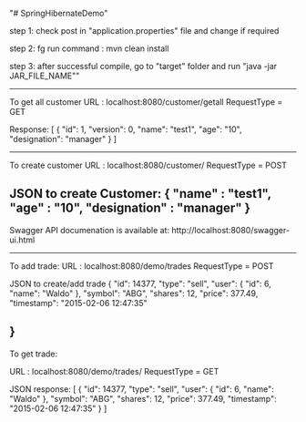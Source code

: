"# SpringHibernateDemo" 

step 1: check post in "application.properties" file and change if required

step 2: fg
  run command : mvn clean install

step 3: 
  after successful compile, go to "target" folder and run "java -jar JAR_FILE_NAME""



-----------------------------------------------------------------------
To get all customer
URL : localhost:8080/customer/getall
RequestType = GET

Response:
[
    {
        "id": 1,
        "version": 0,
        "name": "test1",
        "age": "10",
        "designation": "manager"
    }
]

-----------------------------------------------------------------------
To create customer
URL : localhost:8080/customer/
RequestType = POST

JSON to create Customer:
{
	"name" : "test1",
	"age" : "10",
	"designation" : "manager"
}
-----------------------------------------------------------------------
Swagger API documenation is available at:
	http://localhost:8080/swagger-ui.html
	
-----------------------------------------------------------------------
To add trade:
URL : localhost:8080/demo/trades
RequestType = POST

JSON to create/add trade
{    "id": 14377, 
	"type": "sell",
	"user": {       "id": 6,       "name": "Waldo"    }, 
	"symbol": "ABG", 
	"shares": 12, 
	"price": 377.49, 
	"timestamp": "2015-02-06 12:47:35" 
	
}
-----------------------------------------------------------------------

To get trade:

URL : localhost:8080/demo/trades/
RequestType = GET

JSON response:
[
    {
        "id": 14377,
        "type": "sell",
        "user": {
            "id": 6,
            "name": "Waldo"
        },
        "symbol": "ABG",
        "shares": 12,
        "price": 377.49,
        "timestamp": "2015-02-06 12:47:35"
    }
]
	 